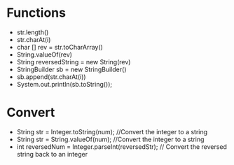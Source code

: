 # Functions
- str.length()
- str.charAt(i)
- char [] rev = str.toCharArray()
- String.valueOf(rev)
- String reversedString = new String(rev)
- StringBuilder sb = new StringBuilder()
- sb.append(str.charAt(i))
- System.out.println(sb.toString());

# Convert 
- String str = Integer.toString(num); //Convert the integer to a string
- String str = String.valueOf(num); //Convert the integer to a string
- int reversedNum = Integer.parseInt(reversedStr); // Convert the reversed string back to an integer